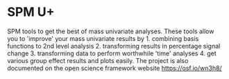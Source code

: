 SPM U+
======

SPM tools to get the best of mass univariate analyses. These tools allow you to 'improve' your mass univariate results by 1. combining basis functions to 2nd level analysis 2. transforming results in percentage signal change 3. transforming data to perform worthwhile 'time' analyses 4. get various group effect results and plots easily.
The project is also documented on the open science framework website https://osf.io/wn3h8/
